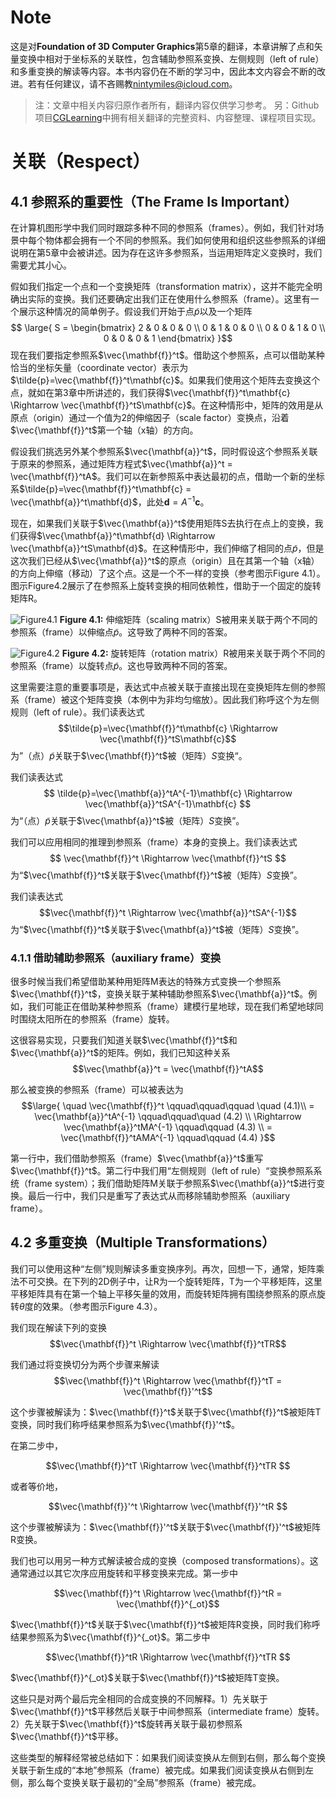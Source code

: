 # Note
这是对**Foundation of 3D Computer Graphics**第5章的翻译，本章讲解了点和矢量变换中相对于坐标系的关联性，包含辅助参照系变换、左侧规则（left of rule）和多重变换的解读等内容。本书内容仍在不断的学习中，因此本文内容会不断的改进。若有任何建议，请不吝赐教<nintymiles@icloud.com>。

> 注：文章中相关内容归原作者所有，翻译内容仅供学习参考。
> 另：Github项目[CGLearning](https://github.com/nintymiles/CGLearning)中拥有相关翻译的完整资料、内容整理、课程项目实现。

# 关联（Respect）

## 4.1 参照系的重要性（The Frame Is Important）
在计算机图形学中我们同时跟踪多种不同的参照系（frames）。例如，我们针对场景中每个物体都会拥有一个不同的参照系。我们如何使用和组织这些参照系的详细说明在第5章中会被讲述。因为存在这许多参照系，当运用矩阵定义变换时，我们需要尤其小心。

假如我们指定一个点和一个变换矩阵（transformation matrix），这并不能完全明确出实际的变换。我们还要确定出我们正在使用什么参照系（frame）。这里有一个展示这种情况的简单例子。假设我们开始于点$\tilde{p}$以及一个矩阵
$$ \large{ S =  \begin{bmatrix}
2 & 0 & 0 & 0 \\ 0 & 1 & 0 & 0 \\ 0 & 0 & 1 & 0 \\  0 & 0 & 0 & 1
\end{bmatrix} }$$
现在我们要指定参照系$\vec{\mathbf{f}}^t$。借助这个参照系，点可以借助某种恰当的坐标矢量（coordinate vector）表示为$\tilde{p}=\vec{\mathbf{f}}^t\mathbf{c}$。如果我们使用这个矩阵去变换这个点，就如在第3章中所讲述的，我们获得$\vec{\mathbf{f}}^t\mathbf{c} \Rightarrow \vec{\mathbf{f}}^tS\mathbf{c}$。在这种情形中，矩阵的效用是从原点（origin）通过一个值为2的伸缩因子（scale factor）变换点，沿着$\vec{\mathbf{f}}^t$第一个轴（x轴）的方向。

假设我们挑选另外某个参照系$\vec{\mathbf{a}}^t$，同时假设这个参照系关联于原来的参照系，通过矩阵方程式$\vec{\mathbf{a}}^t = \vec{\mathbf{f}}^tA$。我们可以在新参照系中表达最初的点，借助一个新的坐标系$\tilde{p}=\vec{\mathbf{f}}^t\mathbf{c} = \vec{\mathbf{a}}^t\mathbf{d}$，此处$\mathbf{d}=A^{-1}\mathbf{c}$。

现在，如果我们关联于$\vec{\mathbf{a}}^t$使用矩阵S去执行在点上的变换，我们获得$\vec{\mathbf{a}}^t\mathbf{d} \Rightarrow \vec{\mathbf{a}}^tS\mathbf{d}$。在这种情形中，我们伸缩了相同的点$\tilde{p}$，但是这次我们已经从$\vec{\mathbf{a}}^t$的原点（origin）且在其第一个轴（x轴）的方向上伸缩（移动）了这个点。这是一个不一样的变换（参考图示$\text{Figure 4.1}$）。图示$\text{Figure4.2}$展示了在参照系上旋转变换的相同依赖性，借助于一个固定的旋转矩阵R。

![Figure4.1](media/Figure4.1.png)
**Figure 4.1:** 伸缩矩阵（scaling matrix）S被用来关联于两个不同的参照系（frame）以伸缩点$\tilde{p}$。这导致了两种不同的答案。


![Figure4.2](media/Figure4.2.png)
**Figure 4.2:** 旋转矩阵（rotation matrix）R被用来关联于两个不同的参照系（frame）以旋转点$\tilde{p}$。这也导致两种不同的答案。


这里需要注意的重要事项是，表达式中点被关联于直接出现在变换矩阵左侧的参照系（frame）被这个矩阵变换（本例中为非均匀缩放）。因此我们称呼这个为左侧规则（left of rule）。我们读表达式$$\tilde{p}=\vec{\mathbf{f}}^t\mathbf{c} \Rightarrow \vec{\mathbf{f}}^tS\mathbf{c}$$
为”（点）$\tilde{p}$关联于$\vec{\mathbf{f}}^t$被（矩阵）$S$变换“。

我们读表达式
$$ \tilde{p}=\vec{\mathbf{a}}^tA^{-1}\mathbf{c} \Rightarrow \vec{\mathbf{a}}^tSA^{-1}\mathbf{c} $$
为“（点）$\tilde{p}$关联于$\vec{\mathbf{a}}^t$被（矩阵）$S$变换”。

我们可以应用相同的推理到参照系（frame）本身的变换上。我们读表达式
$$ \vec{\mathbf{f}}^t \Rightarrow \vec{\mathbf{f}}^tS $$
为“$\vec{\mathbf{f}}^t$关联于$\vec{\mathbf{f}}^t$被（矩阵）$S$变换”。

我们读表达式
$$\vec{\mathbf{f}}^t \Rightarrow \vec{\mathbf{a}}^tSA^{-1}$$
为“$\vec{\mathbf{f}}^t$关联于$\vec{\mathbf{a}}^t$被（矩阵）$S$变换”。

### 4.1.1 借助辅助参照系（auxiliary frame）变换
很多时候当我们希望借助某种用矩阵M表达的特殊方式变换一个参照系$\vec{\mathbf{f}}^t$，变换关联于某种辅助参照系$\vec{\mathbf{a}}^t$。例如，我们可能正在借助某种参照系（frame）建模行星地球，现在我们希望地球同时围绕太阳所在的参照系（frame）旋转。

这很容易实现，只要我们知道关联$\vec{\mathbf{f}}^t$和$\vec{\mathbf{a}}^t$的矩阵。例如，我们已知这种关系
$$\vec{\mathbf{a}}^t = \vec{\mathbf{f}}^tA$$

那么被变换的参照系（frame）可以被表达为
$$\large{
\quad \vec{\mathbf{f}}^t  \qquad\qquad\qquad \quad (4.1)\\ 
= \vec{\mathbf{a}}^tA^{-1} \qquad\qquad\quad (4.2) \\
\Rightarrow \vec{\mathbf{a}}^tMA^{-1} \qquad\qquad (4.3) \\
= \vec{\mathbf{f}}^tAMA^{-1} \qquad\qquad (4.4)
}$$

第一行中，我们借助参照系（frame）$\vec{\mathbf{a}}^t$重写$\vec{\mathbf{f}}^t$。第二行中我们用“左侧规则（left of rule）“变换参照系系统（frame system）；我们借助矩阵M关联于参照系$\vec{\mathbf{a}}^t$进行变换。最后一行中，我们只是重写了表达式从而移除辅助参照系（auxiliary frame）。

## 4.2 多重变换（Multiple Transformations）
我们可以使用这种“左侧”规则解读多重变换序列。再次，回想一下，通常，矩阵乘法不可交换。在下列的2D例子中，让R为一个旋转矩阵，T为一个平移矩阵，这里平移矩阵具有在第一个轴上平移矢量的效用，而旋转矩阵拥有围绕参照系的原点旋转$\theta$度的效果。（参考图示$\text{Figure 4.3}$）。

我们现在解读下列的变换
$$\vec{\mathbf{f}}^t \Rightarrow \vec{\mathbf{f}}^tTR$$

我们通过将变换切分为两个步骤来解读
$$\vec{\mathbf{f}}^t \Rightarrow \vec{\mathbf{f}}^tT = \vec{\mathbf{f}}'^t$$

这个步骤被解读为：$\vec{\mathbf{f}}^t$关联于$\vec{\mathbf{f}}^t$被矩阵T变换，同时我们称呼结果参照系为$\vec{\mathbf{f}}'^t$。

在第二步中，

$$\vec{\mathbf{f}}^tT \Rightarrow \vec{\mathbf{f}}^tTR $$

或者等价地，

$$\vec{\mathbf{f}}'^t \Rightarrow \vec{\mathbf{f}}'^tR $$

这个步骤被解读为：$\vec{\mathbf{f}}'^t$关联于$\vec{\mathbf{f}}'^t$被矩阵R变换。

我们也可以用另一种方式解读被合成的变换（composed transformations）。这通常通过以其它次序应用旋转和平移变换来完成。第一步中

$$\vec{\mathbf{f}}^t \Rightarrow \vec{\mathbf{f}}^tR = \vec{\mathbf{f}}^{_ot}$$

$\vec{\mathbf{f}}^t$关联于$\vec{\mathbf{f}}^t$被矩阵R变换，同时我们称呼结果参照系为$\vec{\mathbf{f}}^{_ot}$。第二步中

$$\vec{\mathbf{f}}^tR \Rightarrow \vec{\mathbf{f}}^tTR $$

$\vec{\mathbf{f}}^{_ot}$关联于$\vec{\mathbf{f}}^t$被矩阵T变换。

这些只是对两个最后完全相同的合成变换的不同解释。1）先关联于$\vec{\mathbf{f}}^t$平移然后关联于中间参照系（intermediate frame）旋转。2）先关联于$\vec{\mathbf{f}}^t$旋转再关联于最初参照系$\vec{\mathbf{f}}^t$平移。

这些类型的解释经常被总结如下：如果我们阅读变换从左侧到右侧，那么每个变换关联于新生成的“本地”参照系（frame）被完成。如果我们阅读变换从右侧到左侧，那么每个变换关联于最初的“全局”参照系（frame）被完成。

